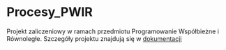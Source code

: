 # Procesy_PWIR
Projekt zaliczeniowy w ramach przedmiotu Programowanie Współbieżne i Równoległe.
Szczegóły projektu znajdują się w [dokumentacji](https://github.com/kkasztann/ProcesyPWIR/blob/master/Procesy_PWIR/dokumentacja_projektu/dokumentacja%20projektu.pdf)
